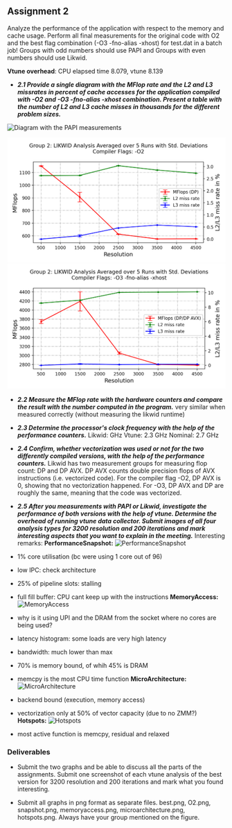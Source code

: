## Assignment 2

Analyze the performance of the application with respect to the memory and cache usage. Perform all final measurements for the original code with O2 and the best flag combination (-O3 -fno-alias -xhost) for test.dat in a batch job! Groups with odd numbers should use PAPI and Groups with even numbers should use Likwid.

**Vtune overhead**: CPU elapsed time 8.079, vtune 8.139

- ***2.1 Provide a single diagram with the MFlop rate and the L2 and L3 missrates in percent of cache accesses for the application compiled with -O2 and -O3 -fno-alias -xhost combination. Present a table with the number of L2 and L3 cache misses in thousands for the different problem sizes.***

![Diagram with the PAPI measurements](Diagram_with_the_PAPI_measurements.png)

![Graph O2](./plots/O2.png)
![Graph O3](./plots/best.png)

- ***2.2 Measure the MFlop rate with the hardware counters and compare the result with the number computed in the program.***
very similar when measured correctly (without measuring the likwid runtime)

- ***2.3 Determine the processor's clock frequency with the help of the performance counters.***
Likwid:  GHz
Vtune: 2.3 GHz
Nominal: 2.7 GHz

- ***2.4 Confirm, whether vectorization was used or not for the two differently compiled versions, with the help of the performance counters.***
Likwid has two measurement groups for measuring flop count: DP and DP AVX. DP AVX counts double precision flops of AVX instructions (i.e. vectorized code). For the compiler flag -O2, DP AVX is 0, showing that no vectorization happened. For -O3, DP AVX and DP are roughly the same, meaning that the code was vectorized.

- ***2.5 After you measurements with PAPI or Likwid, investigate the performance of both versions with the help of vtune. Determine the overhead of running vtune data collector. Submit images of all four analysis types for 3200 resolution and 200 iterations and mark interesting aspects that you want to explain in the meeting.***
Interesting remarks:
**PerformanceSnapshot:**
![PerformanceSnapshot](/vtune/snapshot.png)
- 1% core utilisation (bc were using 1 core out of 96)
- low IPC: check architecture
- 25% of pipeline slots: stalling
- full fill buffer: CPU cant keep up with the instructions
**MemoryAccess:**
![MemoryAccess](/vtune/memoryaccess.png)
- why is it using UPI and the DRAM from the socket where no cores are being used?
- latency histogram: some loads are very high latency
- bandwidth: much lower than max
- 70% is memory bound, of whih 45% is DRAM
- memcpy is the most CPU time function
**MicroArchitecture:**
![MicroArchitecture](/vtune/microarchitecture.png)
- backend bound (execution, memory access)
- vectorization only at 50% of vector capacity (due to no ZMM?)
**Hotspots:**
![Hotspots](/vtune/hotspots.png)
- most active function is memcpy, residual and relaxed

### Deliverables
- Submit the two graphs and be able to discuss all the parts of the assignments. Submit one screenshot of each vtune analysis of the best version for 3200 resolution and 200 iterations and mark what you found interesting. 

- Submit all graphs in png format as separate files. best.png, O2.png, snapshot.png, memoryaccess.png, microarchitecture.png, hotspots.png. Always have your group mentioned on the figure. 

